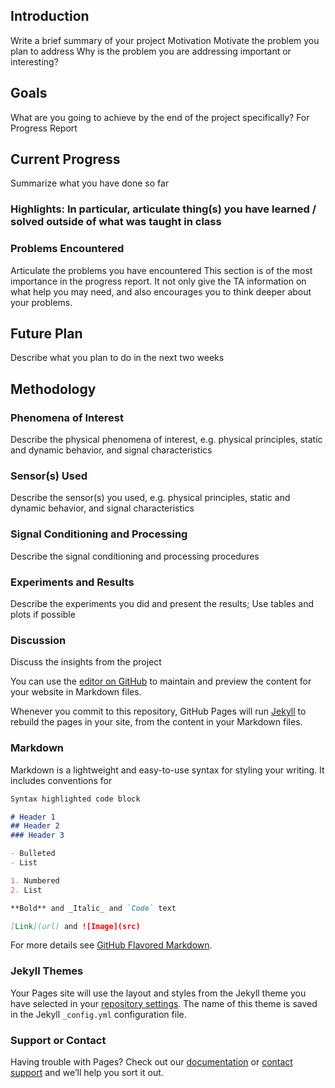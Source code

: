 ## Introduction
Write a brief summary of your project
Motivation
Motivate the problem you plan to address
Why is the problem you are addressing important or interesting?
## Goals
What are you going to achieve by the end of the project specifically?
For Progress Report
## Current Progress
Summarize what you have done so far
### Highlights: In particular, articulate thing(s) you have learned / solved outside of what was taught in class
### Problems Encountered
Articulate the problems you have encountered
This section is of the most importance in the progress report. It not only give the TA information on what help you may need, and also encourages you to think deeper about your problems.
## Future Plan
Describe what you plan to do in the next two weeks
## Methodology
### Phenomena of Interest
Describe the physical phenomena of interest, e.g. physical principles, static and dynamic behavior, and signal characteristics
### Sensor(s) Used
Describe the sensor(s) you used, e.g. physical principles, static and dynamic behavior, and signal characteristics
### Signal Conditioning and Processing
Describe the signal conditioning and processing procedures
### Experiments and Results
Describe the experiments you did and present the results; Use tables and plots if possible
### Discussion
Discuss the insights from the project




You can use the [editor on GitHub](https://github.com/masciolistephen/10-740/edit/gh-pages/index.md) to maintain and preview the content for your website in Markdown files.

Whenever you commit to this repository, GitHub Pages will run [Jekyll](https://jekyllrb.com/) to rebuild the pages in your site, from the content in your Markdown files.

### Markdown

Markdown is a lightweight and easy-to-use syntax for styling your writing. It includes conventions for

```markdown
Syntax highlighted code block

# Header 1
## Header 2
### Header 3

- Bulleted
- List

1. Numbered
2. List

**Bold** and _Italic_ and `Code` text

[Link](url) and ![Image](src)
```

For more details see [GitHub Flavored Markdown](https://guides.github.com/features/mastering-markdown/).

### Jekyll Themes

Your Pages site will use the layout and styles from the Jekyll theme you have selected in your [repository settings](https://github.com/masciolistephen/10-740/settings). The name of this theme is saved in the Jekyll `_config.yml` configuration file.

### Support or Contact

Having trouble with Pages? Check out our [documentation](https://docs.github.com/categories/github-pages-basics/) or [contact support](https://github.com/contact) and we’ll help you sort it out.
